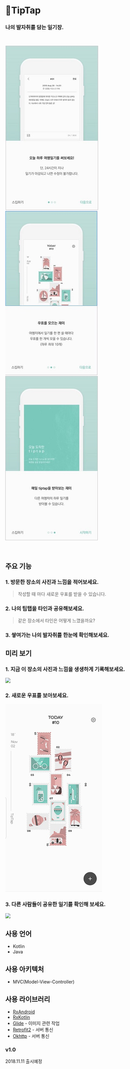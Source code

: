 

# 📃TipTap

### 나의 발자취를 담는 일기장.

<br/>

![onboarding1](./screenshot/onboard1.JPG)
![onboarding2](./screenshot/onboard2.JPG)
![onboarding3](./screenshot/onboard3.JPG)

<br/>

## 주요 기능

### 1. 방문한 장소의 사진과 느낌을 적어보세요.
>작성할 때 마다 새로운 우표를 받을 수 있습니다.

### 2. 나의 팁탭을 타인과 공유해보세요.
>같은 장소에서 타인은 어떻게 느꼈을까요?

### 3. 쌓여가는 나의 발자취를 한눈에 확인해보세요.


## 미리 보기

### 1. 지금 이 장소의 사진과 느낌을 생생하게 기록해보세요.
<img src="https://github.com/jiyunn/TipTap_Android/blob/develop/screenshot/write.gif" /></a>

### 2. 새로운 우표를 보아보세요.
![onboarding1](./screenshot/tiptaps.jpg)

### 3. 다른 사람들이 공유한 일기를 확인해 보세요.
<img src="https://github.com/jiyunn/TipTap_Android/blob/develop/screenshot/share.gif" /></a>
## 사용 언어

* Kotlin
* Java

## 사용 아키텍처
* MVC(Model-View-Controller)

## 사용 라이브러리

* [RxAndroid](https://github.com/ReactiveX/RxAndroid) 
* [RxKotlin](https://github.com/ReactiveX/RxKotlin) 
* [Glide](https://github.com/bumptech/glide) - 이미지 관련 작업
* [Retrofit2](https://square.github.io/retrofit/) - 서버 통신
* [Okhttp](https://rometools.github.io/rome/) - 서버 통신


### v1.0

2018.11.11 출시예정
